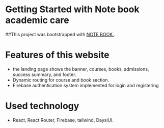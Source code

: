 # Getting Started with Note book academic care

##This project was bootstrapped with [NOTE BOOK ](https://notebookacademy.netlify.app/).

# Features of this website 
* the landing page shows the banner, courses, books, admissions, success summary, and footer.
* Dynamic routing for course and book section.
* Firebase authentication system implemented for login and registering

# Used technology

* React, React Router, Firebase, tailwind, DaysiUI.
